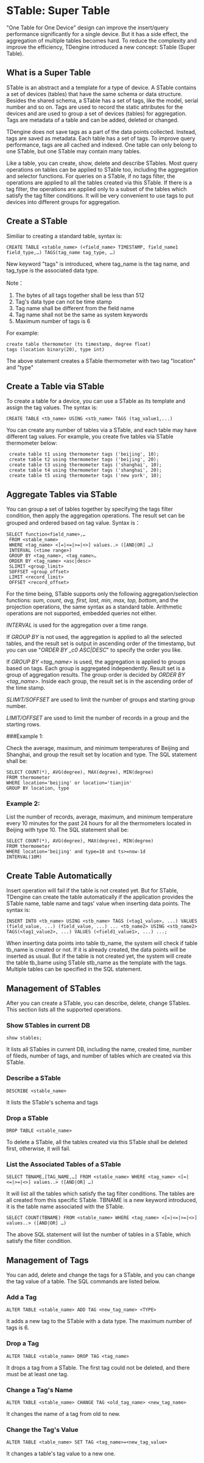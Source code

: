 # STable: Super Table 

"One Table for One Device" design can improve the insert/query performance significantly for a single device. But it has a side effect, the aggregation of multiple tables becomes hard. To reduce the complexity and improve the efficiency, TDengine introduced a new concept: STable (Super Table).  

## What is a Super Table

STable is an abstract and a template for a type of device. A STable contains a set of devices (tables) that have the same schema or data structure. Besides the shared schema, a STable has a set of tags, like the model, serial number and so on. Tags are used to record the static attributes for the devices and are used to group a set of devices (tables) for aggregation. Tags are metadata of a table and can be added, deleted or changed.   

TDengine does not save tags as a part of the data points collected. Instead, tags are saved as metadata. Each table has a set of tags. To improve query performance, tags are all cached and indexed. One table can only belong to one STable, but one STable may contain many tables. 

Like a table, you can create, show, delete and describe STables. Most query operations on tables can be applied to STable too, including the aggregation and selector functions. For queries on a STable, if no tags filter, the operations are applied to all the tables created via this STable. If there is a tag filter, the operations are applied only to a subset of the tables which satisfy the tag filter conditions. It will be very convenient to use tags to put devices into different groups for aggregation.

## Create a STable

Similiar to creating a standard table, syntax is: 

```mysql
CREATE TABLE <stable_name> (<field_name> TIMESTAMP, field_name1 field_type,…) TAGS(tag_name tag_type, …)
```

New keyword "tags" is introduced, where tag_name is the tag name, and tag_type is the associated data type. 

Note：

1. The bytes of all tags together shall be less than 512 
2. Tag's data type can not be time stamp
3. Tag name shall be different from the field name
4. Tag name shall not be the same as system keywords
5. Maximum number of tags is 6 

For example:

```mysql
create table thermometer (ts timestamp, degree float) 
tags (location binary(20), type int)
```

The above statement creates a STable thermometer with two tag "location" and "type"

## Create a Table via STable

To create a table for a device, you can use a STable as its template and assign the tag values. The syntax is:

```mysql
CREATE TABLE <tb_name> USING <stb_name> TAGS (tag_value1,...)
```

You can create any number of tables via a STable, and each table may have different tag values. For example, you create five tables via STable thermometer below:

```mysql
 create table t1 using thermometer tags ('beijing', 10);
 create table t2 using thermometer tags ('beijing', 20);
 create table t3 using thermometer tags ('shanghai', 10);
 create table t4 using thermometer tags ('shanghai', 20);
 create table t5 using thermometer tags ('new york', 10);
```

## Aggregate Tables via STable

You can group a set of tables together by specifying the tags filter condition, then apply the aggregation operations. The result set can be grouped and ordered based on tag value. Syntax is：

```mysql
SELECT function<field_name>,… 
 FROM <stable_name> 
 WHERE <tag_name> <[=|<=|>=|<>] values..> ([AND|OR] …)
 INTERVAL (<time range>)
 GROUP BY <tag_name>, <tag_name>…
 ORDER BY <tag_name> <asc|desc>
 SLIMIT <group_limit>
 SOFFSET <group_offset>
 LIMIT <record_limit>
 OFFSET <record_offset>
```

For the time being, STable supports only the following aggregation/selection functions: *sum, count, avg, first, last, min, max, top, bottom*, and the projection operations, the same syntax as a standard table.  Arithmetic operations are not supported, embedded queries not either. 

*INTERVAL* is used for the aggregation over a time range.

If *GROUP BY* is not used, the aggregation is applied to all the selected tables, and the result set is output in ascending order of the timestamp, but you can use "*ORDER BY _c0 ASC|DESC*" to specify the order you like. 

If *GROUP BY <tag_name>* is used, the aggregation is applied to groups based on tags. Each group is aggregated independently. Result set is a group of aggregation results. The group order is decided by *ORDER BY <tag_name>*. Inside each group, the result set is in the ascending order of the time stamp. 

*SLIMIT/SOFFSET* are used to limit the number of groups and starting group number.

*LIMIT/OFFSET* are used to limit the number of records in a group and the starting rows.

###Example 1:

Check the average, maximum, and minimum temperatures of Beijing and Shanghai, and group the result set by location and type. The SQL statement shall be:

```mysql
SELECT COUNT(*), AVG(degree), MAX(degree), MIN(degree)
FROM thermometer
WHERE location='beijing' or location='tianjin'
GROUP BY location, type 
```

### Example 2:

List the number of records, average, maximum, and minimum temperature every 10 minutes for the past 24 hours for all the thermometers located in Beijing with type 10. The SQL statement shall be:

```mysql
SELECT COUNT(*), AVG(degree), MAX(degree), MIN(degree)
FROM thermometer
WHERE location='beijing' and type=10 and ts>=now-1d
INTERVAL(10M)
```

## Create Table Automatically

Insert operation will fail if the table is not created yet. But for STable, TDengine can create the table automatically if the application provides the STable name, table name and tags' value when inserting data points. The syntax is:

```mysql
INSERT INTO <tb_name> USING <stb_name> TAGS (<tag1_value>, ...) VALUES (field_value, ...) (field_value, ...) ... <tb_name2> USING <stb_name2> TAGS(<tag1_value2>, ...) VALUES (<field1_value1>, ...) ...;
```

When inserting data points into table tb_name, the system will check if table tb_name is created or not. If it is already created, the data points will be inserted as usual. But if the table is not created yet, the system will create the table tb_bame using STable stb_name as the template with the tags. Multiple tables can be specified in the SQL statement. 

## Management of STables

After you can create a STable, you can describe, delete, change STables. This section lists all the supported operations.

### Show STables in current DB

```mysql
show stables;
```

It lists all STables in current DB, including the name, created time, number of fileds, number of tags, and number of tables which are created via this STable. 

### Describe a STable

```mysql
DESCRIBE <stable_name>
```

It lists the STable's schema and tags

### Drop a STable

```mysql
DROP TABLE <stable_name>
```

To delete a STable, all the tables created via this STable shall be deleted first, otherwise, it will fail.

### List the Associated Tables of a STable

```mysql
SELECT TBNAME,[TAG_NAME,…] FROM <stable_name> WHERE <tag_name> <[=|<=|>=|<>] values..> ([AND|OR] …)
```

It will list all the tables which satisfy the tag filter conditions. The tables are all created from this specific STable. TBNAME is a new keyword introduced, it is the table name associated with the STable. 

```mysql
SELECT COUNT(TBNAME) FROM <stable_name> WHERE <tag_name> <[=|<=|>=|<>] values..> ([AND|OR] …)
```

The above SQL statement will list the number of tables in a STable, which satisfy the filter condition.

## Management of Tags

You can add, delete and change the tags for a STable, and you can change the tag value of a table. The SQL commands are listed below.  

### Add a Tag

```mysql
ALTER TABLE <stable_name> ADD TAG <new_tag_name> <TYPE>
```

It adds a new tag to the STable with a data type. The maximum number of tags is 6. 

### Drop a Tag

```mysql
ALTER TABLE <stable_name> DROP TAG <tag_name>
```

It drops a tag from a STable. The first tag could not be deleted, and there must be at least one tag.

### Change a Tag's Name

```mysql
ALTER TABLE <stable_name> CHANGE TAG <old_tag_name> <new_tag_name>
```

It changes the name of a tag from old to new. 

### Change the Tag's Value

```mysql
ALTER TABLE <table_name> SET TAG <tag_name>=<new_tag_value>
```

It changes a table's tag value to a new one. 
